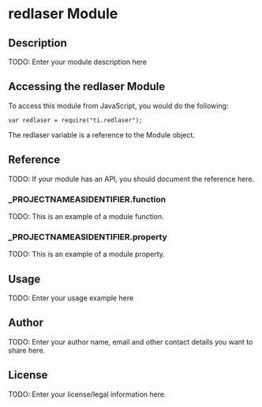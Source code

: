 # redlaser Module

## Description

TODO: Enter your module description here

## Accessing the redlaser Module

To access this module from JavaScript, you would do the following:

	var redlaser = require("ti.redlaser");

The redlaser variable is a reference to the Module object.	

## Reference

TODO: If your module has an API, you should document
the reference here.

### ___PROJECTNAMEASIDENTIFIER__.function

TODO: This is an example of a module function.

### ___PROJECTNAMEASIDENTIFIER__.property

TODO: This is an example of a module property.

## Usage

TODO: Enter your usage example here

## Author

TODO: Enter your author name, email and other contact
details you want to share here. 

## License

TODO: Enter your license/legal information here.
